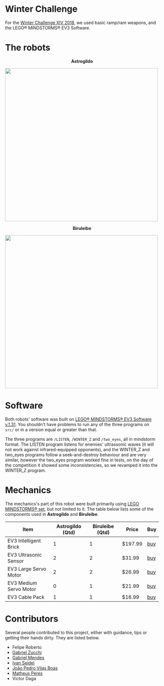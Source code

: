 # Winter Challenge

For the [Winter Challenge XIV 2018](https://www.robocore.net/eventos/wc14), we used basic ramp/ram weapons, and the LEGO® MINDSTORMS® EV3 Software. 

# The robots

<p align="middle";> <b>Astrogildo</b></p>
<div style="align=middle"><img src = "https://github.com/Project-Neon/LegoBrothers/blob/master/media/astrogildo/astrogildo-sideways2.JPG" width="500"/></div>

<p align="middle";> <b>Biruleibe</b></p>
<div style="align=middle"><img src = "https://github.com/Project-Neon/LegoBrothers/blob/master/media/biruleibe/biruleibe-side.jpg" width="500"/></div>


# Software
Both robots' software was built on [LEGO® MINDSTORMS® EV3 Software v.1.31](https://www.lego.com/en-us/mindstorms/downloads/download-software). You shouldn't have problems to run any of the three programs on  `src/` or in a version equal or greater than that.

The three programs are `/LISTEN`, `/WINTER_Z` and `/two_eyes`, all in mindstorm format. The LISTEN program listens for enemies' ultrassonic waves (it will not work against infrared-equipped opponents), and the WINTER_Z and two_eyes programs follow a seek-and-destroy behaviour and are very similar, however the two_eyes program worked fine in tests, on the day of the competition it showed some inconsistencies, so we revamped it into the WINTER_Z program.

# Mechanics
The mechanics's part of this robot were built primarily using [LEGO MINDSTORMS® set](https://shop.lego.com/en-US/LEGO-MINDSTORMS-EV3-31313), 
but not limited to it. The table below lists some of the components used in **Astrogildo** and **Biruleibe**.

 Item |Astrogildo (Qtd)| Biruleibe (Qtd)| Price | Buy
------|----|----|-------|-----
EV3 Intelligent Brick | 1 | 1 | $197.99 | [buy](https://shop.lego.com/en-US/EV3-Intelligent-Brick-45500)
EV3 Ultrasonic Sensor | 2 | 2 | $31.99 | [buy](https://shop.lego.com/en-US/EV3-Ultrasonic-Sensor-45504)
EV3 Large Servo Motor | 2 | 2 | $26.99 | [buy](https://shop.lego.com/en-US/EV3-Large-Servo-Motor-45502)
EV3 Medium Servo Motor | 0 | 1 | $21.99 | [buy](https://shop.lego.com/en-US/EV3-Medium-Servo-Motor-45503)
EV3 Cable Pack | 1 | 1 | $16.99 | [buy](https://shop.lego.com/en-US/EV3-Cable-Pack-45514)



# Contributors
Several people contributed to this project, either with guidance, tips or getting their hands dirty. They are listed below.

* Felipe Roberto
* [Gabriel Zucchi](https://github.com/zucchi43)
* [Gabriel Mendes](https://github.com/GaMendes)
* [Ivan Seidel](https://github.com/ivanseidel)
* [João Pedro Vilas Boas](https://github.com/joaopedrovbs)
* [Matheus Peres](https://github.com/mettsal)
* Victor Daga
